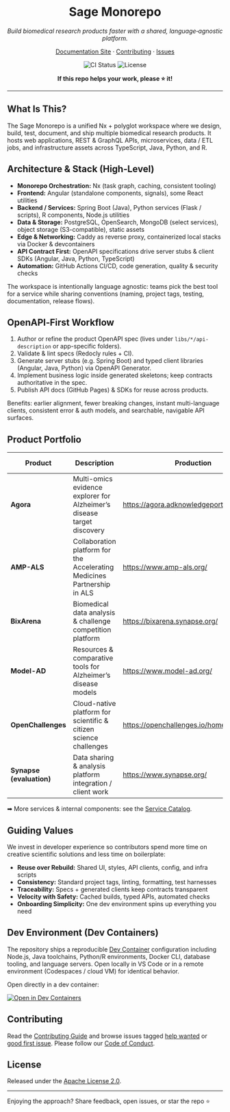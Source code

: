<h1 align="center">Sage Monorepo</h1>
<p align="center"><em>Build biomedical research products faster with a shared, language‑agnostic platform.</em></p>
<p align="center">
  <a href="https://sage-bionetworks.github.io/sage-monorepo/">Documentation Site</a> ·
  <a href="CONTRIBUTING.md">Contributing</a> ·
  <a href="https://github.com/Sage-Bionetworks/sage-monorepo/issues/new/choose">Issues</a>
</p>
<p align="center">
  <img src="https://img.shields.io/github/actions/workflow/status/Sage-Bionetworks/sage-monorepo/ci.yml?branch=main&label=CI/CD&logo=github&style=for-the-badge" alt="CI Status" />
  <img src="https://img.shields.io/github/license/Sage-Bionetworks/sage-monorepo.svg?style=for-the-badge&label=License" alt="License" />
</p>
<p align="center"><strong>If this repo helps your work, please ⭐ it!</strong></p>

---

## What Is This?

The Sage Monorepo is a unified Nx + polyglot workspace where we design, build, test, document, and ship multiple biomedical research products. It hosts web applications, REST & GraphQL APIs, microservices, data / ETL jobs, and infrastructure assets across TypeScript, Java, Python, and R.

## Architecture & Stack (High‑Level)

- **Monorepo Orchestration:** Nx (task graph, caching, consistent tooling)
- **Frontend:** Angular (standalone components, signals), some React utilities
- **Backend / Services:** Spring Boot (Java), Python services (Flask / scripts), R components, Node.js utilities
- **Data & Storage:** PostgreSQL, OpenSearch, MongoDB (select services), object storage (S3-compatible), static assets
- **Edge & Networking:** Caddy as reverse proxy, containerized local stacks via Docker & devcontainers
- **API Contract First:** OpenAPI specifications drive server stubs & client SDKs (Angular, Java, Python, TypeScript)
- **Automation:** GitHub Actions CI/CD, code generation, quality & security checks

The workspace is intentionally language agnostic: teams pick the best tool for a service while sharing conventions (naming, project tags, testing, documentation, release flows).

## OpenAPI‑First Workflow

1. Author or refine the product OpenAPI spec (lives under `libs/*/api-description` or app-specific folders).
2. Validate & lint specs (Redocly rules + CI).
3. Generate server stubs (e.g. Spring Boot) and typed client libraries (Angular, Java, Python) via OpenAPI Generator.
4. Implement business logic inside generated skeletons; keep contracts authoritative in the spec.
5. Publish API docs (GitHub Pages) & SDKs for reuse across products.

Benefits: earlier alignment, fewer breaking changes, instant multi-language clients, consistent error & auth models, and searchable, navigable API surfaces.

## Product Portfolio

| Product                  | Description                                                              | Production                                | Docs / API                                                                                                                                                      |
| ------------------------ | ------------------------------------------------------------------------ | ----------------------------------------- | --------------------------------------------------------------------------------------------------------------------------------------------------------------- |
| **Agora**                | Multi-omics evidence explorer for Alzheimer’s disease target discovery   | https://agora.adknowledgeportal.org/genes | [Docs](https://sage-bionetworks.github.io/sage-monorepo/products/agora/) · [API](https://sage-bionetworks.github.io/sage-monorepo/api/agora/)                   |
| **AMP-ALS**              | Collaboration platform for the Accelerating Medicines Partnership in ALS | https://www.amp-als.org/                  | [API](https://sage-bionetworks.github.io/sage-monorepo/api/amp-als/)                                                                                            |
| **BixArena**             | Biomedical data analysis & challenge competition platform                | https://bixarena.synapse.org/             | [API](https://sage-bionetworks.github.io/sage-monorepo/api/bixarena/)                                                                                           |
| **Model-AD**             | Resources & comparative tools for Alzheimer’s disease models             | https://www.model-ad.org/                 | [API](https://sage-bionetworks.github.io/sage-monorepo/api/model-ad/)                                                                                           |
| **OpenChallenges**       | Cloud-native platform for scientific & citizen science challenges        | https://openchallenges.io/home            | [Docs](https://sage-bionetworks.github.io/sage-monorepo/products/openchallenges/) · [API](https://sage-bionetworks.github.io/sage-monorepo/api/openchallenges/) |
| **Synapse (evaluation)** | Data sharing & analysis platform integration / client work               | https://www.synapse.org/                  | [API](https://sage-bionetworks.github.io/sage-monorepo/api/synapse/)                                                                                            |

➡ More services & internal components: see the [Service Catalog](https://sage-bionetworks.github.io/sage-monorepo/products/services/).

## Guiding Values

We invest in developer experience so contributors spend more time on creative scientific solutions and less time on boilerplate:

- **Reuse over Rebuild:** Shared UI, styles, API clients, config, and infra scripts
- **Consistency:** Standard project tags, linting, formatting, test harnesses
- **Traceability:** Specs + generated clients keep contracts transparent
- **Velocity with Safety:** Cached builds, typed APIs, automated checks
- **Onboarding Simplicity:** One dev environment spins up everything you need

## Dev Environment (Dev Containers)

The repository ships a reproducible [Dev Container](https://containers.dev/) configuration including Node.js, Java toolchains, Python/R environments, Docker CLI, database tooling, and language servers. Open locally in VS Code or in a remote environment (Codespaces / cloud VM) for identical behavior.

Open directly in a dev container:

[![Open in Dev Containers](https://img.shields.io/static/v1?label=Dev%20Container&message=Open&color=blue&logo=visualstudiocode&style=for-the-badge)](https://vscode.dev/redirect?url=vscode://ms-vscode-remote.remote-containers/cloneInVolume?url=https://github.com/Sage-Bionetworks/sage-monorepo)

## Contributing

Read the [Contributing Guide](CONTRIBUTING.md) and browse issues tagged [help wanted](https://github.com/Sage-Bionetworks/sage-monorepo/labels/help%20wanted) or [good first issue](https://github.com/Sage-Bionetworks/sage-monorepo/labels/good%20first%20issue). Please follow our [Code of Conduct](CODE_OF_CONDUCT.md).

## License

Released under the [Apache License 2.0](LICENSE.txt).

---

Enjoying the approach? Share feedback, open issues, or star the repo ⭐
